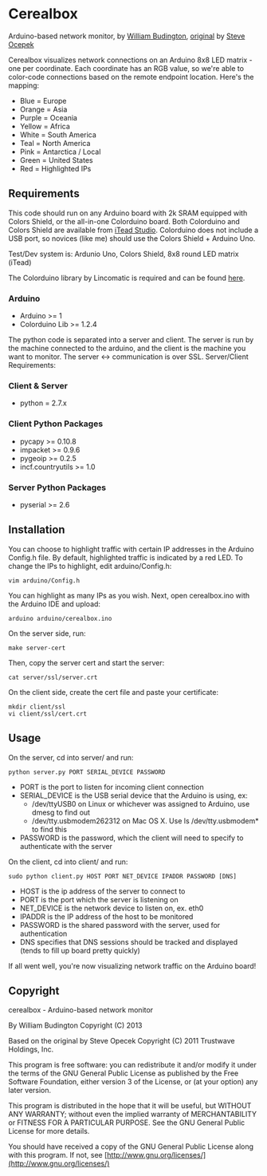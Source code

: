 # Cerealbox
Arduino-based network monitor, by [William Budington](https://github.com/Hainish/), [original](https://github.com/SpiderLabs/cerealbox) by [Steve Ocepek](http://www.spiderlabs.com)

Cerealbox visualizes network connections on an Arduino 8x8 LED matrix - one per coordinate. Each coordinate has an RGB value, so we're able to color-code connections based on the remote endpoint location.  Here's the mapping:

 * Blue = Europe
 * Orange = Asia
 * Purple = Oceania
 * Yellow = Africa
 * White = South America
 * Teal = North America
 * Pink = Antarctica / Local
 * Green = United States
 * Red = Highlighted IPs

## Requirements
This code should run on any Arduino board with 2k SRAM equipped with Colors Shield, or the all-in-one Colorduino board. Both Colorduino and Colors Shield are available from [iTead Studio](http://iteadstudio.com/). Colorduino does not include a USB port, so novices (like me) should use the Colors Shield + Arduino Uno.

Test/Dev system is: Ardunio Uno, Colors Shield, 8x8 round LED matrix (iTead)

The Colorduino library by Lincomatic is required and can be found [here](https://github.com/lincomatic/Colorduino/downloads).

### Arduino
- Arduino >= 1
- Colorduino Lib >= 1.2.4

The python code is separated into a server and client.  The server is run by the machine connected to the arduino, and the client is the machine you want to monitor.  The server &lt;-&gt; communication is over SSL.  Server/Client Requirements:

### Client & Server
- python = 2.7.x

### Client Python Packages
- pycapy >= 0.10.8
- impacket >= 0.9.6
- pygeoip >= 0.2.5
- incf.countryutils >= 1.0

### Server Python Packages
- pyserial >= 2.6

## Installation

You can choose to highlight traffic with certain IP addresses in the Arduino Config.h file.  By default, highlighted traffic is indicated by a red LED.
To change the IPs to highlight, edit arduino/Config.h:

    vim arduino/Config.h

You can highlight as many IPs as you wish.
Next, open cerealbox.ino with the Arduino IDE and upload:

    arduino arduino/cerealbox.ino

On the server side, run:

    make server-cert

Then, copy the server cert and start the server:

    cat server/ssl/server.crt

On the client side, create the cert file and paste your certificate:

    mkdir client/ssl
    vi client/ssl/cert.crt

## Usage
On the server, cd into server/ and run:

    python server.py PORT SERIAL_DEVICE PASSWORD

- PORT is the port to listen for incoming client connection
- SERIAL_DEVICE is the  USB serial device that the Arduino is using, ex:
    - /dev/ttyUSB0 on Linux or whichever was assigned to Arduino, use dmesg to find out
    - /dev/tty.usbmodem262312 on Mac OS X.  Use ls /dev/tty.usbmodem* to find this
- PASSWORD is the password, which the client will need to specify to authenticate with the server

On the client, cd into client/ and run:

    sudo python client.py HOST PORT NET_DEVICE IPADDR PASSWORD [DNS]

- HOST is the ip address of the server to connect to
- PORT is the port which the server is listening on
- NET_DEVICE is the network device to listen on, ex. eth0
- IPADDR is the IP address of the host to be monitored
- PASSWORD is the shared password with the server, used for authentication
- DNS specifies that DNS sessions should be tracked and displayed (tends to fill up board pretty quickly)

If all went well, you're now visualizing network traffic on the Arduino board!

## Copyright

cerealbox - Arduino-based network monitor

By William Budington
Copyright (C) 2013

Based on the original by Steve Opecek
Copyright (C) 2011 Trustwave Holdings, Inc.
 
This program is free software: you can redistribute it and/or modify
it under the terms of the GNU General Public License as published by
the Free Software Foundation, either version 3 of the License, or
(at your option) any later version.

This program is distributed in the hope that it will be useful,
but WITHOUT ANY WARRANTY; without even the implied warranty of
MERCHANTABILITY or FITNESS FOR A PARTICULAR PURPOSE.  See the
GNU General Public License for more details.
 
You should have received a copy of the GNU General Public License
along with this program.  If not, see [http://www.gnu.org/licenses/](http://www.gnu.org/licenses/)
